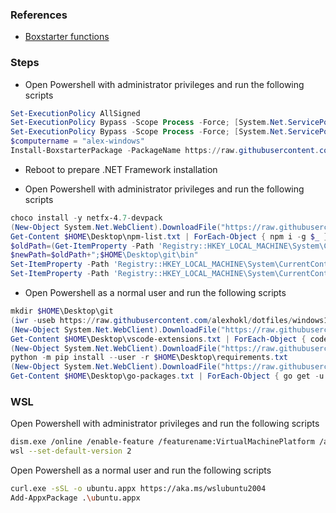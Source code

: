 ### References

- [Boxstarter
  functions](https://github.com/chocolatey/boxstarter/tree/master/Boxstarter.WinConfig)

### Steps

- Open Powershell with administrator privileges and run the following scripts

```ps1
Set-ExecutionPolicy AllSigned
Set-ExecutionPolicy Bypass -Scope Process -Force; [System.Net.ServicePointManager]::SecurityProtocol = [System.Net.ServicePointManager]::SecurityProtocol -bor 3072; iex ((New-Object System.Net.WebClient).DownloadString('https://community.chocolatey.org/install.ps1'))
Set-ExecutionPolicy Bypass -Scope Process -Force; [System.Net.ServicePointManager]::SecurityProtocol = [System.Net.ServicePointManager]::SecurityProtocol -bor 3072; iex ((New-Object System.Net.WebClient).DownloadString('https://boxstarter.org/bootstrapper.ps1')); Get-Boxstarter -Force
$computername = "alex-windows"
Install-BoxstarterPackage -PackageName https://raw.githubusercontent.com/alexhokl/installation/master/windows/boxstarter.ps1 -DisableReboots
```

- Reboot to prepare .NET Framework installation

- Open Powershell with administrator privileges and run the following scripts

```ps1
choco install -y netfx-4.7-devpack
(New-Object System.Net.WebClient).DownloadFile("https://raw.githubusercontent.com/alexhokl/installation/master/npm-list.txt", "$HOME\Desktop\npm-list.txt")
Get-Content $HOME\Desktop\npm-list.txt | ForEach-Object { npm i -g $_ }
$oldPath=(Get-ItemProperty -Path 'Registry::HKEY_LOCAL_MACHINE\System\CurrentControlSet\Control\Session Manager\Environment' -Name PATH).Path
$newPath=$oldPath+";$HOME\Desktop\git\bin"
Set-ItemProperty -Path 'Registry::HKEY_LOCAL_MACHINE\System\CurrentControlSet\Control\Session Manager\Environment' -Name PATH –Value $newPath
Set-ItemProperty -Path 'Registry::HKEY_LOCAL_MACHINE\System\CurrentControlSet\Control\Session Manager\Environment' -Name GOPATH –Value "$HOME\Desktop\git"
```

- Open Powershell as a normal user and run the following scripts

```ps1
mkdir $HOME\Desktop\git
(iwr -useb https://raw.githubusercontent.com/alexhokl/dotfiles/windows10/.gitconfig).Content.Replace("`n", "`r`n") | Set-Content -Encoding utf8 $HOME\.gitconfig
(New-Object System.Net.WebClient).DownloadFile("https://raw.githubusercontent.com/alexhokl/installation/master/vscode-extensions.txt", "$HOME\Desktop\vscode-extensions.txt")
Get-Content $HOME\Desktop\vscode-extensions.txt | ForEach-Object { code --install-extension $_ }
(New-Object System.Net.WebClient).DownloadFile("https://raw.githubusercontent.com/alexhokl/installation/master/requirements.txt", "$HOME\Desktop\requirements.txt")
python -m pip install --user -r $HOME\Desktop\requirements.txt
(New-Object System.Net.WebClient).DownloadFile("https://raw.githubusercontent.com/alexhokl/installation/master/go-packages.txt", "$HOME\Desktop\go-packages.txt")
Get-Content $HOME\Desktop\go-packages.txt | ForEach-Object { go get -u $_ }
```

### WSL

Open Powershell with administrator privileges and run the following scripts

```sh
dism.exe /online /enable-feature /featurename:VirtualMachinePlatform /all /norestart
wsl --set-default-version 2
```

Open Powershell as a normal user and run the following scripts

```sh
curl.exe -sSL -o ubuntu.appx https://aka.ms/wslubuntu2004
Add-AppxPackage .\ubuntu.appx
```

